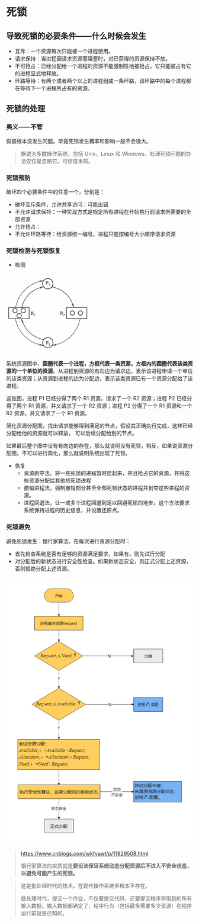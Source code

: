 # 死锁

## 导致死锁的必要条件——什么时候会发生

- 互斥：一个资源每次只能被一个进程使用。
- 请求保持：当进程因请求资源而阻塞时，对已获得的资源保持不放。
- 不可抢占：已经分配给一个进程的资源不能强制性地被抢占，它只能被占有它的进程显式地释放。
- 环路等待：有两个或者两个以上的进程组成一条环路，该环路中的每个进程都在等待下一个进程所占有的资源。

## 死锁的处理

### 奥义——不管

假装根本没发生问题。毕竟死锁发生概率和影响一般不会很大。

>  据说大多数操作系统，包括 Unix，Linux 和 Windows，处理死锁问题的办法仅仅是忽略它。可信度未知。

### 死锁预防

破坏四个必要条件中的任意一个，分别是：

+ 破坏互斥条件，允许共享访问：可能出错
+ 不允许请求保持：一种实现方式是规定所有进程在开始执行前请求所需要的全部资源
+ 允许抢占：
+ 不允许环路等待：给资源统一编号，进程只能按编号大小顺序请求资源

### 死锁检测与死锁恢复

+ 检测

![img](v2-4888fc751b947e75aa2943dcda6ea3d7_b.jpg)

系统资源图中，**圆圈代表一个进程，方框代表一类资源，方框内的圆圈代表该类资源的一个单位的资源**。从进程到资源的有向边为请求边，表示该进程申请一个单位的该类资源；从资源到进程的边为分配边，表示该类资源已有一个资源分配给了该进程。

这张图，进程 P1 已经分得了两个 R1 资源，请求了一个 R2 资源；进程 P2 已经分得了两个 R1 资源，并又请求了一个 R2 资源；进程 P2 分得了一个 R1 资源和一个 R2 资源，并又请求了一个 R1 资源。

简化资源分配图，找出请求能够得到满足的节点，假设其正确执行完成，这样已经分配给他的资源就可以释放， 可以后续分配给别的节点。

如果最后整个图中没有有向边的存在，那么就说明没有死锁，相反，如果说资源分配图，不可以进行简化，那么就说明系统出现了死锁。

+ 恢复
  + 资源剥夺法。将一些死锁的进程暂时挂起来，并且抢占它的资源，并将这些资源分配给其他的死锁进程
  + 撤销进程法。强制撤销部分甚至全部死锁状态的进程并剥夺这些进程的资源。
  + 进程回退法，让一或多个进程回退到足以回避死锁的地步。这个方法要求系统保持进程的历史信息，并设置还原点。

### 死锁避免

避免死锁发生：银行家算法。在每次进行资源分配时：

+ 首先检查系统是否有足够的资源满足要求，如果有，则先试行分配
+ 对分配后的新状态进行安全性检查。如果新状态安全，则正式分配上述资源，否则拒绝分配上述资源。

![img](v2-27cdff5f1f88d5d46ff8e82f111f6c9a_b.jpg)

> https://www.cnblogs.com/wkfvawl/p/11929508.html
>
> 银行家算法的实质就是**要设法保证系统动态分配资源后不进入不安全状态，以避免可能产生的死锁。**

> 这是批处理时代的技术，在现代操作系统里根本不存在。
>
> 批处理时代，提交一个作业，不仅要提交代码，还要提交程序将用到的所有输入数据。输入数据都确定了，程序行为（包括最多需要多少资源）在程序运行前就是已知的。